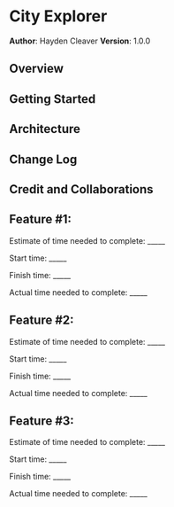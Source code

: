 # City Explorer

**Author**: Hayden Cleaver
**Version**: 1.0.0
<!-- (increment the patch/fix version number if you make more commits past your first submission) -->

## Overview
<!-- Provide a high level overview of what this application is and why you are building it, beyond the fact that it's an assignment for this class. (i.e. What's your problem domain?) -->

## Getting Started
<!-- What are the steps that a user must take in order to build this app on their own machine and get it running? -->

## Architecture
<!-- Provide a detailed description of the application design. What technologies (languages, libraries, etc) you're using, and any other relevant design information. -->

## Change Log
<!-- Use this area to document the iterative changes made to your application as each feature is successfully implemented. Use time stamps. Here's an example:

01-01-2001 4:59pm - Application now has a fully-functional express server, with a GET route for the location resource. -->

## Credit and Collaborations
<!-- Give credit (and a link) to other people or resources that helped you build this application. -->

## Feature #1: 

Estimate of time needed to complete: _____

Start time: _____

Finish time: _____

Actual time needed to complete: _____

## Feature #2: 

Estimate of time needed to complete: _____

Start time: _____

Finish time: _____

Actual time needed to complete: _____

## Feature #3: 

Estimate of time needed to complete: _____

Start time: _____

Finish time: _____

Actual time needed to complete: _____